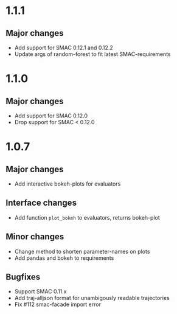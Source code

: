 # 1.1.1

## Major changes
* Add support for SMAC 0.12.1 and 0.12.2
* Update args of random-forest to fit latest SMAC-requirements

# 1.1.0

## Major changes
* Add support for SMAC 0.12.0
* Drop support for SMAC < 0.12.0 

# 1.0.7

## Major changes
* Add interactive bokeh-plots for evaluators 

## Interface changes
* Add function `plot_bokeh` to evaluators, returns bokeh-plot

## Minor changes
* Change method to shorten parameter-names on plots
* Add pandas and bokeh to requirements

## Bugfixes
* Support SMAC 0.11.x
* Add traj-alljson format for unambigously readable trajectories
* Fix #112 smac-facade import error

